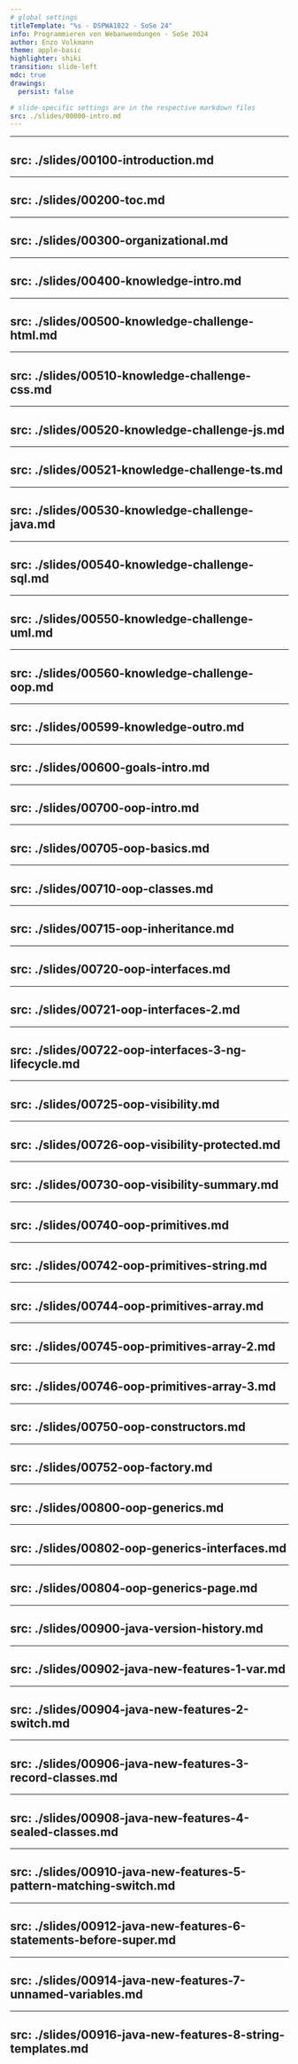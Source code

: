 ```yaml
---
# global settings
titleTemplate: "%s - DSPWA1022 - SoSe 24"
info: Programmieren von Webanwendungen - SoSe 2024
author: Enzo Volkmann
theme: apple-basic
highlighter: shiki
transition: slide-left
mdc: true
drawings:
  persist: false

# slide-specific settings are in the respective markdown files
src: ./slides/00000-intro.md
---
```


---
src: ./slides/00100-introduction.md
---

---
src: ./slides/00200-toc.md
---

---
src: ./slides/00300-organizational.md
---

---
src: ./slides/00400-knowledge-intro.md
---

---
src: ./slides/00500-knowledge-challenge-html.md
---

---
src: ./slides/00510-knowledge-challenge-css.md
---

---
src: ./slides/00520-knowledge-challenge-js.md
---

---
src: ./slides/00521-knowledge-challenge-ts.md
---

---
src: ./slides/00530-knowledge-challenge-java.md
---

---
src: ./slides/00540-knowledge-challenge-sql.md
---

---
src: ./slides/00550-knowledge-challenge-uml.md
---

---
src: ./slides/00560-knowledge-challenge-oop.md
---

---
src: ./slides/00599-knowledge-outro.md
---

---
src: ./slides/00600-goals-intro.md
---

---
src: ./slides/00700-oop-intro.md
---

---
src: ./slides/00705-oop-basics.md
---

---
src: ./slides/00710-oop-classes.md
---

---
src: ./slides/00715-oop-inheritance.md
---

---
src: ./slides/00720-oop-interfaces.md
---

---
src: ./slides/00721-oop-interfaces-2.md
---

---
src: ./slides/00722-oop-interfaces-3-ng-lifecycle.md
---

---
src: ./slides/00725-oop-visibility.md
---

---
src: ./slides/00726-oop-visibility-protected.md
---

---
src: ./slides/00730-oop-visibility-summary.md
---

---
src: ./slides/00740-oop-primitives.md
---

---
src: ./slides/00742-oop-primitives-string.md
---

---
src: ./slides/00744-oop-primitives-array.md
---

---
src: ./slides/00745-oop-primitives-array-2.md
---

---
src: ./slides/00746-oop-primitives-array-3.md
---

---
src: ./slides/00750-oop-constructors.md
---

---
src: ./slides/00752-oop-factory.md
---

---
src: ./slides/00800-oop-generics.md
---

---
src: ./slides/00802-oop-generics-interfaces.md
---

---
src: ./slides/00804-oop-generics-page.md
---

---
src: ./slides/00900-java-version-history.md
---

---
src: ./slides/00902-java-new-features-1-var.md
---

---
src: ./slides/00904-java-new-features-2-switch.md
---

---
src: ./slides/00906-java-new-features-3-record-classes.md
---

---
src: ./slides/00908-java-new-features-4-sealed-classes.md
---

---
src: ./slides/00910-java-new-features-5-pattern-matching-switch.md
---

---
src: ./slides/00912-java-new-features-6-statements-before-super.md
---

---
src: ./slides/00914-java-new-features-7-unnamed-variables.md
---

---
src: ./slides/00916-java-new-features-8-string-templates.md
---
